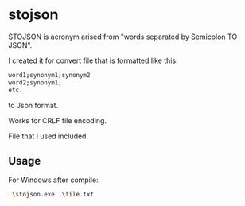 # stojson

STOJSON is acronym arised from "words separated by Semicolon TO JSON".

I created it for convert file that is formatted like this:
```bash
word1;synonym1;synonym2
word2;synonym1;
etc.
```
to Json format.

Works for CRLF file encoding.

File that i used included.
## Usage
For Windows after compile:
```bash
.\stojson.exe .\file.txt
```